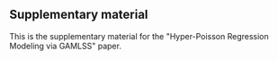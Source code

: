 ## Supplementary material

This is the supplementary material for the "Hyper-Poisson Regression Modeling via GAMLSS" paper.
